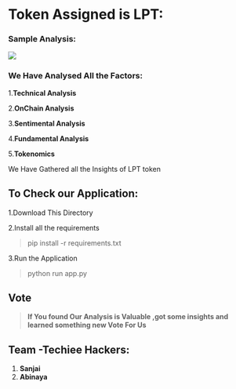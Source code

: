 # Token Assigned is LPT:


### Sample Analysis:

![](Sanjai_/sample-of-analysis/NVT-ratio.png)




### We Have Analysed All the Factors:

1.**Technical Analysis**

2.**OnChain Analysis**

3.**Sentimental Analysis**

4.**Fundamental Analysis**

5.**Tokenomics**


We Have Gathered all the Insights  of LPT token

## To Check our Application:

1.Download This Directory

2.Install all the requirements
   >pip install -r requirements.txt 

3.Run the Application
   >python run app.py


## Vote
>**If You found Our Analysis is Valuable ,got some insights and learned something new Vote For Us**

## Team -Techiee Hackers:
   1. **Sanjai**
   2. **Abinaya**
